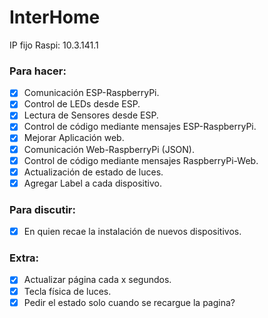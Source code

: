 # InterHome

IP fijo Raspi: 10.3.141.1

### Para hacer:
- [x] Comunicación ESP-RaspberryPi.
- [x] Control de LEDs desde ESP.
- [x] Lectura de Sensores desde ESP.
- [x] Control de código mediante mensajes ESP-RaspberryPi.
- [x] Mejorar Aplicación web.
- [x] Comunicación Web-RaspberryPi (JSON).
- [x] Control de código mediante mensajes RaspberryPi-Web.
- [x] Actualización de estado de luces.
- [x] Agregar Label a cada dispositivo.
### Para discutir:
- [x] En quien recae la instalación de nuevos dispositivos. 
### Extra:
- [x] Actualizar página cada x segundos.
- [x] Tecla física de luces.
- [x] Pedir el estado solo cuando se recargue la pagina?
